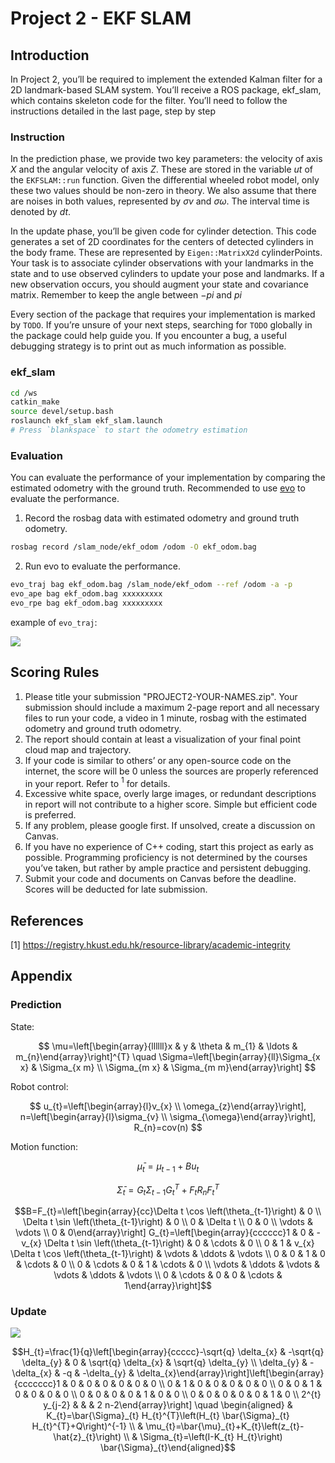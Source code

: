 # Project 2 - EKF SLAM

## Introduction

In Project 2, you’ll be required to implement the extended Kalman filter for a 2D landmark-based SLAM system. You’ll receive a ROS package, ekf_slam, which contains skeleton code for the filter. You’ll need to follow the instructions detailed in the last page, step by step

### Instruction

In the prediction phase, we provide two key parameters: the velocity of axis $X$ and the angular velocity of axis $Z$. These are stored in the variable $ut$ of the `EKFSLAM::run` function. Given the differential wheeled robot model, only these two values should be non-zero in theory. We also assume that there are noises in both values, represented by $σv$ and $σω$. The interval time is denoted by $dt$.

In the update phase, you’ll be given code for cylinder detection. This code generates a set of 2D coordinates for the centers of detected cylinders in the body frame. These are represented by `Eigen::MatrixX2d` cylinderPoints. Your task is to associate cylinder observations with your landmarks in the state and to use observed cylinders to update your pose and landmarks. If a new observation occurs, you should augment your state and covariance matrix. Remember to keep the angle between $-pi$ and $pi$

Every section of the package that requires your implementation is marked by `TODO`. If you’re unsure of your next steps, searching for `TODO` globally in the package could help guide you. If you encounter a bug, a useful debugging strategy is to print out as much information as possible.

### ekf_slam

```bash
cd /ws
catkin_make
source devel/setup.bash
roslaunch ekf_slam ekf_slam.launch
# Press `blankspace` to start the odometry estimation
```

### Evaluation

You can evaluate the performance of your implementation by comparing the estimated odometry with the ground truth. Recommended to use [evo](!https://github.com/MichaelGrupp/evo) to evaluate the performance.

1. Record the rosbag data with estimated odometry and ground truth odometry.

```bash
rosbag record /slam_node/ekf_odom /odom -O ekf_odom.bag
```

2. Run evo to evaluate the performance.

```bash
evo_traj bag ekf_odom.bag /slam_node/ekf_odom --ref /odom -a -p
evo_ape bag ekf_odom.bag xxxxxxxxx
evo_rpe bag ekf_odom.bag xxxxxxxxx
```

example of `evo_traj`:

![](https://wpcos-1300629776.cos.ap-chengdu.myqcloud.com/wpcos-1300629776/Gallery20240828190841.png)

## Scoring Rules
1. Please title your submission "PROJECT2-YOUR-NAMES.zip". Your submission should include a maximum 2-page report and all necessary files to run your code, a video in 1 minute, rosbag with the estimated odometry and ground truth odometry.
2. The report should contain at least a visualization of your final point cloud map and trajectory.
3. If your code is similar to others’ or any open-source code on the internet, the score will be 0 unless the sources are properly referenced in your report. Refer to $^1$ for details.
4. Excessive white space, overly large images, or redundant descriptions in report will not contribute to a higher score. Simple but efficient code is preferred.
5. If any problem, please google first. If unsolved, create a discussion on Canvas.
6. If you have no experience of C++ coding, start this project as early as possible. Programming proficiency is not determined by the courses you’ve taken, but rather by ample practice and persistent debugging.
7.  Submit your code and documents on Canvas before the deadline. Scores will be deducted for late submission.

## References

[1] https://registry.hkust.edu.hk/resource-library/academic-integrity

## Appendix

### Prediction

State:

$$
\mu=\left[\begin{array}{llllll}x & y & \theta & m_{1} & \ldots & m_{n}\end{array}\right]^{T} \quad \Sigma=\left[\begin{array}{ll}\Sigma_{x x} & \Sigma_{x m} \\ \Sigma_{m x} & \Sigma_{m m}\end{array}\right]
$$

Robot control:

$$
u_{t}=\left[\begin{array}{l}v_{x} \\ \omega_{z}\end{array}\right], n=\left[\begin{array}{l}\sigma_{v} \\ \sigma_{\omega}\end{array}\right], R_{n}=cov(n)
$$

Motion function:

```math
\bar{\mu}_{t}=\mu_{t-1}+B u_{t}
```
```math
\bar{\Sigma}_{t}=G_{t} \Sigma_{t-1} G_{t}^{T}+F_{t} R_{n} F_{t}^{T}
```
```math
B=F_{t}=\left[\begin{array}{cc}\Delta t \cos \left(\theta_{t-1}\right) & 0 \\ \Delta t \sin \left(\theta_{t-1}\right) & 0 \\ 0 & \Delta t \\ 0 & 0 \\ \vdots & \vdots \\ 0 & 0\end{array}\right] G_{t}=\left[\begin{array}{cccccc}1 & 0 & -v_{x} \Delta t \sin \left(\theta_{t-1}\right) & 0 & \cdots & 0 \\ 0 & 1 & v_{x} \Delta t \cos \left(\theta_{t-1}\right) & \vdots & \ddots & \vdots \\ 0 & 0 & 1 & 0 & \cdots & 0 \\ 0 & \cdots & 0 & 1 & \cdots & 0 \\ \vdots & \ddots & \vdots & \vdots & \ddots & \vdots \\ 0 & \cdots & 0 & 0 & \cdots & 1\end{array}\right]
```

### Update

![](https://cdn.mathpix.com/cropped/2024_08_28_2dd7c9990b60a6c71abdg-3.jpg?height=620&width=1312&top_left_y=1409&top_left_x=406)

```math
H_{t}=\frac{1}{q}\left[\begin{array}{ccccc}-\sqrt{q} \delta_{x} & -\sqrt{q} \delta_{y} & 0 & \sqrt{q} \delta_{x} & \sqrt{q} \delta_{y} \\ \delta_{y} & -\delta_{x} & -q & -\delta_{y} & \delta_{x}\end{array}\right]\left[\begin{array}{ccccccc}1 & 0 & 0 & 0 & 0 & 0 & 0 \\ 0 & 1 & 0 & 0 & 0 & 0 & 0 \\ 0 & 0 & 1 & 0 & 0 & 0 & 0 \\ 0 & 0 & 0 & 0 & 1 & 0 & 0 \\ 0 & 0 & 0 & 0 & 0 & 1 & 0 \\ 2^{t} y_{j-2} & & & 2 n-2\end{array}\right] \quad \begin{aligned} & K_{t}=\bar{\Sigma}_{t} H_{t}^{T}\left(H_{t} \bar{\Sigma}_{t} H_{t}^{T}+Q\right)^{-1} \\ & \mu_{t}=\bar{\mu}_{t}+K_{t}\left(z_{t}-\hat{z}_{t}\right) \\ & \Sigma_{t}=\left(I-K_{t} H_{t}\right) \bar{\Sigma}_{t}\end{aligned}
```
